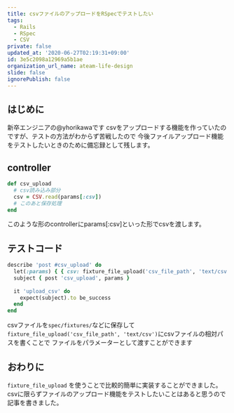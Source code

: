 ```yaml
---
title: csvファイルのアップロードをRSpecでテストしたい
tags:
  - Rails
  - RSpec
  - CSV
private: false
updated_at: '2020-06-27T02:19:31+09:00'
id: 3e5c2098a12969a5b1ae
organization_url_name: ateam-life-design
slide: false
ignorePublish: false
---
```

## はじめに
新卒エンジニアの@yhorikawaです
csvをアップロードする機能を作っていたのですが、テストの方法がわからず苦戦したので
今後ファイルアップロード機能をテストしたいときのために備忘録として残します。

## controller
```ruby:csv_upload.rb
def csv_upload
  # csv読み込み部分
  csv = CSV.read(params[:csv])
  # このあと保存処理
end
```
このような形のcontrollerにparams[:csv]といった形でcsvを渡します。

## テストコード
```ruby:csv_upload_request_spec.rb
describe 'post #csv_upload' do
  let(:params) { { csv: fixture_file_upload('csv_file_path', 'text/csv') } }
  subject { post 'csv_upload', params }
  
  it 'upload_csv' do
    expect(subject).to be_success
  end
end
```
csvファイルを`spec/fixtures/`などに保存して
`fixture_file_upload('csv_file_path', 'text/csv')`にcsvファイルの相対パスを書くことで
ファイルをパラメーターとして渡すことができます

## おわりに
`fixture_file_upload` を使うことで比較的簡単に実装することができました。
csvに限らずファイルのアップロード機能をテストしたいことはあると思うので記事を書きました。
